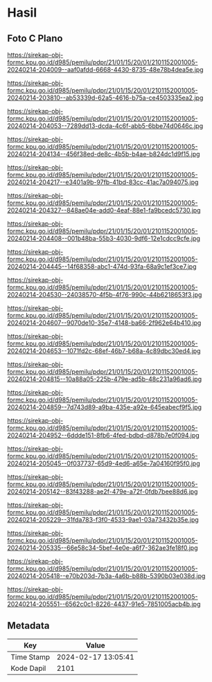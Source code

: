 # Hasil

## Foto C Plano

https://sirekap-obj-formc.kpu.go.id/d985/pemilu/pdpr/21/01/15/20/01/2101152001005-20240214-204009--aaf0afdd-6668-4430-8735-48e78b4dea5e.jpg

https://sirekap-obj-formc.kpu.go.id/d985/pemilu/pdpr/21/01/15/20/01/2101152001005-20240214-203810--ab53339d-62a5-4616-b75a-ce4503335ea2.jpg

https://sirekap-obj-formc.kpu.go.id/d985/pemilu/pdpr/21/01/15/20/01/2101152001005-20240214-204053--7289dd13-dcda-4c6f-abb5-6bbe74d0646c.jpg

https://sirekap-obj-formc.kpu.go.id/d985/pemilu/pdpr/21/01/15/20/01/2101152001005-20240214-204134--456f38ed-de8c-4b5b-b4ae-b824dc1d9f15.jpg

https://sirekap-obj-formc.kpu.go.id/d985/pemilu/pdpr/21/01/15/20/01/2101152001005-20240214-204217--e3401a9b-97fb-41bd-83cc-41ac7a094075.jpg

https://sirekap-obj-formc.kpu.go.id/d985/pemilu/pdpr/21/01/15/20/01/2101152001005-20240214-204327--848ae04e-add0-4eaf-88e1-fa9bcedc5730.jpg

https://sirekap-obj-formc.kpu.go.id/d985/pemilu/pdpr/21/01/15/20/01/2101152001005-20240214-204408--001b48ba-55b3-4030-9df6-12e1cdcc9cfe.jpg

https://sirekap-obj-formc.kpu.go.id/d985/pemilu/pdpr/21/01/15/20/01/2101152001005-20240214-204445--14f68358-abc1-474d-93fa-68a9c1ef3ce7.jpg

https://sirekap-obj-formc.kpu.go.id/d985/pemilu/pdpr/21/01/15/20/01/2101152001005-20240214-204530--24038570-4f5b-4f76-990c-44b6218653f3.jpg

https://sirekap-obj-formc.kpu.go.id/d985/pemilu/pdpr/21/01/15/20/01/2101152001005-20240214-204607--9070de10-35e7-4148-ba66-2f962e64b410.jpg

https://sirekap-obj-formc.kpu.go.id/d985/pemilu/pdpr/21/01/15/20/01/2101152001005-20240214-204653--1071fd2c-68ef-46b7-b68a-4c89dbc30ed4.jpg

https://sirekap-obj-formc.kpu.go.id/d985/pemilu/pdpr/21/01/15/20/01/2101152001005-20240214-204815--10a88a05-225b-479e-ad5b-48c231a96ad6.jpg

https://sirekap-obj-formc.kpu.go.id/d985/pemilu/pdpr/21/01/15/20/01/2101152001005-20240214-204859--7d743d89-a9ba-435e-a92e-645eabecf9f5.jpg

https://sirekap-obj-formc.kpu.go.id/d985/pemilu/pdpr/21/01/15/20/01/2101152001005-20240214-204952--6ddde151-8fb6-4fed-bdbd-d878b7e0f094.jpg

https://sirekap-obj-formc.kpu.go.id/d985/pemilu/pdpr/21/01/15/20/01/2101152001005-20240214-205045--0f037737-65d9-4ed6-a65e-7a04160f95f0.jpg

https://sirekap-obj-formc.kpu.go.id/d985/pemilu/pdpr/21/01/15/20/01/2101152001005-20240214-205142--83f43288-ae2f-479e-a72f-0fdb7bee88d6.jpg

https://sirekap-obj-formc.kpu.go.id/d985/pemilu/pdpr/21/01/15/20/01/2101152001005-20240214-205229--31fda783-f3f0-4533-9ae1-03a73432b35e.jpg

https://sirekap-obj-formc.kpu.go.id/d985/pemilu/pdpr/21/01/15/20/01/2101152001005-20240214-205335--66e58c34-5bef-4e0e-a6f7-362ae3fe18f0.jpg

https://sirekap-obj-formc.kpu.go.id/d985/pemilu/pdpr/21/01/15/20/01/2101152001005-20240214-205418--e70b203d-7b3a-4a6b-b88b-5390b03e038d.jpg

https://sirekap-obj-formc.kpu.go.id/d985/pemilu/pdpr/21/01/15/20/01/2101152001005-20240214-205551--6562c0c1-8226-4437-91e5-7851005acb4b.jpg


## Metadata

| Key        | Value               |
| ---------- | ------------------- |
| Time Stamp | 2024-02-17 13:05:41 |
| Kode Dapil | 2101                |



